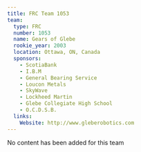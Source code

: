 ```yaml
---
title: FRC Team 1053
team:
  type: FRC
  number: 1053
  name: Gears of Glebe
  rookie_year: 2003
  location: Ottawa, ON, Canada
  sponsors:
    - ScotiaBank
    - I.B.M
    - General Bearing Service
    - Loucon Metals
    - SkyWave
    - Lockheed Martin
    - Glebe Collegiate High School
    - O.C.D.S.B.
  links:
    Website: http://www.gleberobotics.com
---
```

No content has been added for this team